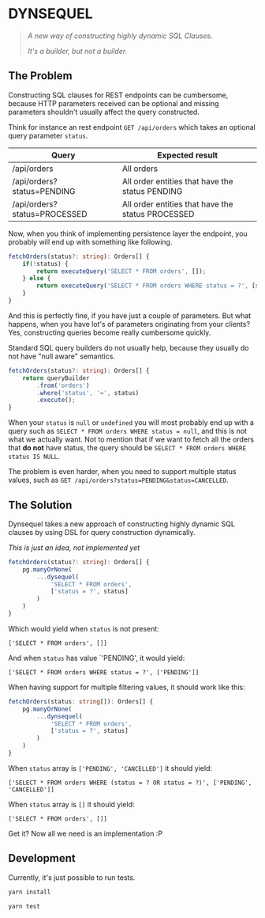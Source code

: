 # DYNSEQUEL

> *A new way of constructing highly dynamic SQL Clauses.*
>
> *It's a builder, but not a builder.*

## The Problem

Constructing SQL clauses for REST endpoints can be cumbersome, because
HTTP parameters received can be optional and missing parameters shouldn't
usually affect the query constructed.

Think for instance an rest endpoint `GET /api/orders` which takes an optional 
query parameter `status`.

| Query                        | Expected result                                   |
|------------------------------|-------------------------------------------------- |
| /api/orders                  | All orders                                        |
| /api/orders?status=PENDING   | All order entities that have the status PENDING   |
| /api/orders?status=PROCESSED | All order entities that have the status PROCESSED |

Now, when you think of implementing persistence layer the endpoint, you probably will 
end up with something like following.

```typescript
fetchOrders(status?: string): Orders[] {
    if(!status) {
        return executeQuery('SELECT * FROM orders', []);
    } else {
        return executeQuery('SELECT * FROM orders WHERE status = ?', [status]);
    }
}
```

And this is perfectly fine, if you have just a couple of parameters. But what happens,
when you have lot's of parameters originating from your clients? Yes,
constructing queries become really cumbersome quickly.

Standard SQL query builders do not usually help, because they usually do not
have "null aware" semantics.

```typescript
fetchOrders(status?: string): Orders[] {
    return queryBuilder
        .from('orders')
        .where('status', '=', status)
        .execute();
}
```

When your `status` is `null` or `undefined` you will most probably
end up with a query such as `SELECT * FROM orders WHERE status = null`, and
this is not what we actually want. Not to mention that if we want to fetch all
the orders that **do not** have status, the query should be `SELECT * FROM orders WHERE status IS NULL`.

The problem is even harder, when you need to support multiple status values, such
as `GET /api/orders?status=PENDING&status=CANCELLED`.

## The Solution

Dynsequel takes a new approach of constructing highly dynamic SQL clauses by
using DSL for query construction dynamically.

*This is just an idea, not implemented yet*

```typescript
fetchOrders(status?: string): Orders[] {
    pg.manyOrNone(
        ...dysequel(
            'SELECT * FROM orders',
            ['status = ?', status]
        )
    )
}
```

Which would yield when `status` is not present:

```
['SELECT * FROM orders', []]
````

And when `status` has value `'PENDING', it would yield:

```
['SELECT * FROM orders WHERE status = ?', ['PENDING']]
````

When having support for multiple filtering values, it should work like this:

```typescript
fetchOrders(status: string[]): Orders[] {
    pg.manyOrNone(
        ...dynsequel(
            'SELECT * FROM orders',
            ['status = ?', status]
        )
    )
}
```

When `status` array is `['PENDING', 'CANCELLED']` it should yield:

```
['SELECT * FROM orders WHERE (status = ? OR status = ?)', ['PENDING', 'CANCELLED']]
````

When `status` array is `[]` it should yield:

```
['SELECT * FROM orders', []]
````

Get it? Now all we need is an implementation :P

## Development

Currently, it's just possible to run tests.

```bash
yarn install
```

```bash
yarn test
```